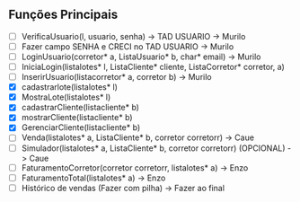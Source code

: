 
## Funções Principais
- [ ] VerificaUsuario(l, usuario, senha) -> TAD USUARIO -> Murilo
- [ ] Fazer campo SENHA e CRECI no TAD USUARIO -> Murilo
- [ ] LoginUsuario(corretor* a, ListaUsuario* b, char* email) -> Murilo
- [ ] IniciaLogin(listalotes* l, ListaCliente* cliente, ListaCorretor* corretor, a)
- [ ] InserirUsuario(listacorretor* a, corretor b) -> Murilo
- [X] cadastrarlote(listalotes* l)
- [X] MostraLote(listalotes* l)
- [X] cadastrarCliente(listacliente* b)
- [X] mostrarCliente(listacliente* b)
- [X] GerenciarCliente(listacliente* b)
- [ ] Venda(listalotes* a, ListaCliente* b, corretor corretorr) -> Caue
- [ ] Simulador(listalotes* a, ListaCliente* b, corretor corretorr) (OPCIONAL) -> Caue
- [ ] FaturamentoCorretor(corretor corretorr, listalotes* a) -> Enzo
- [ ] FaturamentoTotal(listalotes* a) -> Enzo
- [ ] Histórico de vendas (Fazer com pilha) -> Fazer ao final

